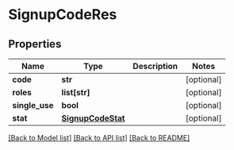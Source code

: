 # SignupCodeRes

## Properties
Name | Type | Description | Notes
------------ | ------------- | ------------- | -------------
**code** | **str** |  | [optional] 
**roles** | **list[str]** |  | [optional] 
**single_use** | **bool** |  | [optional] 
**stat** | [**SignupCodeStat**](SignupCodeStat.md) |  | [optional] 

[[Back to Model list]](../README.md#documentation-for-models) [[Back to API list]](../README.md#documentation-for-api-endpoints) [[Back to README]](../README.md)


